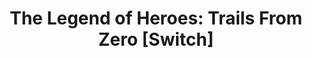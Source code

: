 ---
title: 'The Legend of Heroes: Trails From Zero [Switch]'
platform: switch
genre:
  - rpg
digital: false
physical: true
guide: false
pending: true
posted: 2022-10-22
---